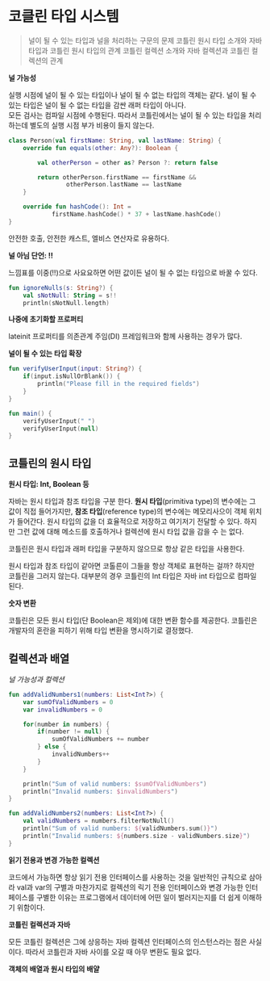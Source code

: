 # 코클린 타입 시스템

>널이 될 수 있는 타입과 널을 처리하는 구문의 문제
>코틀린 원시 타입 소개와 자바 타입과 코틀린 원시 타입의 관계
>코틀린 컬렉션 소개와 자바 컬렉션과 코틀린 컬렉션의 관계

**널 가능성**

실행 시점에 널이 될 수 있는 타입이나 널이 될 수 없는 타입의 객체는 같다. 널이 될 수 있는 타입은 널이 될 수 없는 타입을 감싼 래퍼 타입이 아니다.<br>
모든 검사는 컴파일 시점에 수행된다. 따라서 코틀린에서는 널이 될 수 있는 타입을 처리하는데 별도의 실행 시점 부가 비용이 들지 않는다.


```kotlin
class Person(val firstName: String, val lastName: String) {
    override fun equals(other: Any?): Boolean {

        val otherPerson = other as? Person ?: return false

        return otherPerson.firstName == firstName &&
                otherPerson.lastName == lastName
    }

    override fun hashCode(): Int =
            firstName.hashCode() * 37 + lastName.hashCode()
}
```

안전한 호출, 안전한 캐스트, 엘비스 연산자로 유용하다.

**널 아님 단언: !!**

느낌표를 이중(!!)으로 사요요하면 어떤 값이든 널이 될 수 없는 타임으로 바꿀 수 있다.

```kotlin
fun ignoreNulls(s: String?) {
    val sNotNull: String = s!!
    println(sNotNull.length)
```

**나중에 초기화할 프로퍼티**

lateinit 프로퍼티를 의존관계 주임(DI) 프레임워크와 함께 사용하는 경우가 많다.

**널이 될 수 있는 타입 확장**

```kotlin
fun verifyUserInput(input: String?) {
    if(input.isNullOrBlank()) {
        println("Please fill in the required fields")
    }
}

fun main() {
    verifyUserInput(" ")
    verifyUserInput(null)
}

```

## 코틀린의 원시 타입

**원시 타입: Int, Boolean 등**

자바는 원시 타입과 참조 타입을 구분 한다. **원시 타입**(primitiva type)의 변수에는 그 값이 직접 들어가지만, **참조 타입**(reference type)의 변수에는 메모리사으이 객체 위치가 들어간다.
원시 타입의 값을 더 효율적으로 저장하고 여기저기 전달할 수 있다. 하지만 그런 값에 대해 메소드를 호출하거나 컬렉션에 원시 타입 값을 감을 수 는 없다.

코틀린은 원시 타입과 래퍼 타입을 구분하지 않으므로 항상 같은 타입을 사용한다.

원시 타입과 참조 타입이 같아면 코톨른이 그들을 항상 객체로 표현하는 걸까? 하지만 코틀린을 그러지 않는다. 대부분의 경우 코틀린의 Int 타입은 자바 int 타입으로 컴파일 된다.

**숫자 변환**

코틀린은 모든 원시 타입(단 Boolean은 제외)에 대한 변환 함수를 제공한다.
코틀린은 개발자의 혼란을 피하기 위해 타입 변환을 명시하기로 결정했다.


## 컬렉션과 배열

*널 가능성과 컬렉션*

```kotlin
fun addValidNumbers1(numbers: List<Int?>) {
    var sumOfValidNumbers = 0
    var invalidNumbers = 0

    for(number in numbers) {
        if(number != null) {
            sumOfValidNumbers += number
        } else {
            invalidNumbers++
        }
    }

    println("Sum of valid numbers: $sumOfValidNumbers")
    println("Invalid numbers: $invalidNumbers")
}

fun addValidNumbers2(numbers: List<Int?>) {
    val validNumbers = numbers.filterNotNull()
    println("Sum of valid numbers: ${validNumbers.sum()}")
    println("Invalid numbers: ${numbers.size - validNumbers.size}")
}
```

**읽기 전용과 변경 가능한 컬렉션**

코드에서 가능하면 항상 읽기 전용 인터페이스를 사용하는 것을 일반적인 규칙으로 삼아라
val과 var의 구별과 마찬가지로 컬렉션의 릭기 전용 인터페이스와 변경 가능한 인터페이스를 구별한 이유는 프로그램에서 데이터에 어떤 일이 벌러지는지를 더 쉽게 이해하기 위함이다.

**코틀린 컬렉션과 자바**

모든 코틀린 컬렉션은 그에 상응하는 자바 컬렉션 인터페이스의 인스턴스라는 점은 사실이다. 따라서 코틀린과 자바 사이를 오갈 때 아무 변환도 필요 없다.

**객체의 배열과 원시 타입의 배얄**




